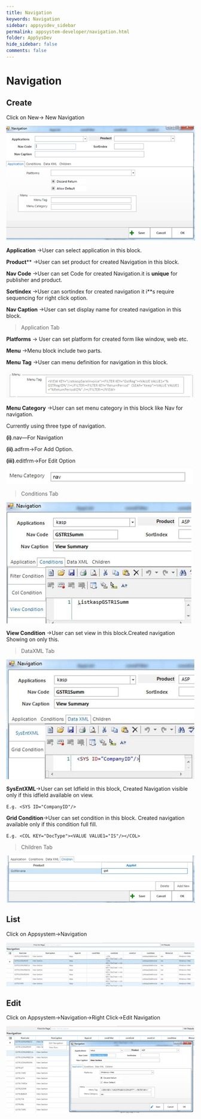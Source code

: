 ```yaml
---
title: Navigation
keywords: Navigation
sidebar: appsysdev_sidebar
permalink: appsystem-developer/navigation.html
folder: AppSysDev
hide_sidebar: false
comments: false
---
```


# Navigation

## Create

Click on New-> New Navigation

![](/images/navigation.jpg)

**Application** ->User can select application in this block.

**Product**** ->User can set product for created Navigation in this block.

**Nav Code** ->User can set Code for created Navigation.it is **unique** for publisher and product.

**Sortindex** ->User can sortindex for created navigation it i**s require sequencing for right click option.

**Nav Caption** ->User can set display name for created navigation in this block.

>Application Tab

**Platforms** -> User can set platform for created form like window, web etc.

**Menu** ->Menu block include two parts.

**Menu Tag** ->User can menu definition for navigation in this block.

![](/images/menutag.jpg)

**Menu Category** ->User can set menu category in this block like
Nav for navigation.

Currently using three type of navigation.

**(i)**.nav—For Navigation

**(ii)**.adfrm->For Add Option.

**(iii)**.editfrm->For Edit Option  

![](/images/menucategory.jpg)

> Conditions Tab

![](/images/conditionstab.jpg)

**View Condition** ->User can set view in this block.Created navigation Showing on only this.

>DataXML Tab  

![](/images/dataxmltab.jpg)

**SysEntXML**->User can set Idfield in this block, Created Navigation visible only if this idfield available on view.

    E.g. <SYS ID="CompanyID"/>

**Grid Condition**->User can set condition in this block. Created navigation available only if this condition full fill.

    E.g. <COL KEY="DocType"><VALUE VALUE1="IS"/></COL>

>Children Tab

![](/images/navigationchildrentab.png)

##  List

Click on Appsystem->Navigation

![](/images/navigationlist.jpg)

## Edit

Click on Appsystem->Navigation->Right Click->Edit Navigation

![](/images/editnavigation.jpg)
